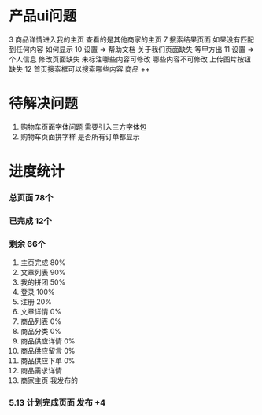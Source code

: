 # 产品ui问题
3 商品详情进入我的主页 查看的是其他商家的主页
7 搜索结果页面   如果没有匹配到任何内容  如何显示
10 设置 => 帮助文档 关于我们页面缺失 等甲方出
11 设置 => 个人信息  修改页面缺失   未标注哪些内容可修改 哪些内容不可修改  上传图片按钮缺失
12 首页搜索框可以搜索哪些内容   商品 ++ 


# 待解决问题
1. 购物车页面字体问题  需要引入三方字体包
2. 购物车页面拼字样 是否所有订单都显示

# 进度统计
### 总页面 78个
### 已完成 12个
### 剩余   66个
1. 主页完成 80%
2. 文章列表 90%
3. 我的拼团 50%
4. 登录  100%
5. 注册 20%
6. 文章详情 0%
7. 商品列表 0%
8. 商品分类 0%
9. 商品供应详情 0%
10. 商品供应留言 0%
11. 商品供应下单 0%
12. 商品需求详情
13. 商家主页 我发布的


### 5.13 计划完成页面  发布 +4


